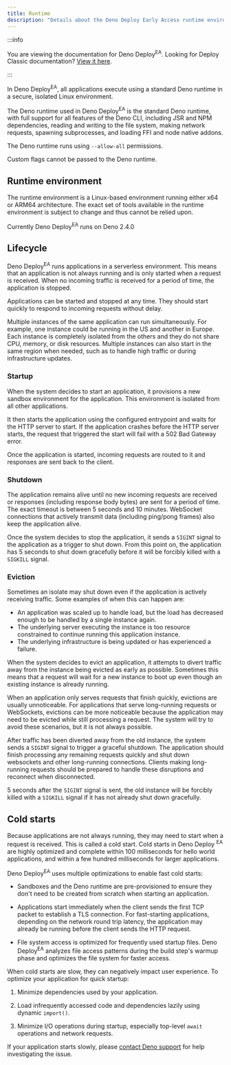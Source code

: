 ```yaml
---
title: Runtime
description: "Details about the Deno Deploy Early Access runtime environment, including application lifecycle, startup, shutdown, and cold start optimization."
---
```


:::info

You are viewing the documentation for Deno Deploy<sup>EA</sup>. Looking for
Deploy Classic documentation? [View it here](/deploy/).

:::

In Deno Deploy<sup>EA</sup>, all applications execute using a standard Deno
runtime in a secure, isolated Linux environment.

The Deno runtime used in Deno Deploy<sup>EA</sup> is the standard Deno runtime,
with full support for all features of the Deno CLI, including JSR and NPM
dependencies, reading and writing to the file system, making network requests,
spawning subprocesses, and loading FFI and node native addons.

The Deno runtime runs using `--allow-all` permissions.

Custom flags cannot be passed to the Deno runtime.

## Runtime environment

The runtime environment is a Linux-based environment running either x64 or ARM64
architecture. The exact set of tools available in the runtime environment is
subject to change and thus cannot be relied upon.

Currently Deno Deploy<sup>EA</sup> runs on Deno 2.4.0

## Lifecycle

Deno Deploy<sup>EA</sup> runs applications in a serverless environment. This
means that an application is not always running and is only started when a
request is received. When no incoming traffic is received for a period of time,
the application is stopped.

Applications can be started and stopped at any time. They should start quickly
to respond to incoming requests without delay.

Multiple instances of the same application can run simultaneously. For example,
one instance could be running in the US and another in Europe. Each instance is
completely isolated from the others and they do not share CPU, memory, or disk
resources. Multiple instances can also start in the same region when needed,
such as to handle high traffic or during infrastructure updates.

### Startup

When the system decides to start an application, it provisions a new sandbox
environment for the application. This environment is isolated from all other
applications.

It then starts the application using the configured entrypoint and waits for the
HTTP server to start. If the application crashes before the HTTP server starts,
the request that triggered the start will fail with a 502 Bad Gateway error.

Once the application is started, incoming requests are routed to it and
responses are sent back to the client.

### Shutdown

The application remains alive until no new incoming requests are received or
responses (including response body bytes) are sent for a period of time. The
exact timeout is between 5 seconds and 10 minutes. WebSocket connections that
actively transmit data (including ping/pong frames) also keep the application
alive.

Once the system decides to stop the application, it sends a `SIGINT` signal to
the application as a trigger to shut down. From this point on, the application
has 5 seconds to shut down gracefully before it will be forcibly killed with a
`SIGKILL` signal.

### Eviction

Sometimes an isolate may shut down even if the application is actively receiving
traffic. Some examples of when this can happen are:

- An application was scaled up to handle load, but the load has decreased enough
  to be handled by a single instance again.
- The underlying server executing the instance is too resource constrained to
  continue running this application instance.
- The underlying infrastructure is being updated or has experienced a failure.

When the system decides to evict an application, it attempts to divert traffic
away from the instance being evicted as early as possible. Sometimes this means
that a request will wait for a new instance to boot up even though an existing
instance is already running.

When an application only serves requests that finish quickly, evictions are
usually unnoticeable. For applications that serve long-running requests or
WebSockets, evictions can be more noticeable because the application may need to
be evicted while still processing a request. The system will try to avoid these
scenarios, but it is not always possible.

After traffic has been diverted away from the old instance, the system sends a
`SIGINT` signal to trigger a graceful shutdown. The application should finish
processing any remaining requests quickly and shut down websockets and other
long-running connections. Clients making long-running requests should be
prepared to handle these disruptions and reconnect when disconnected.

5 seconds after the `SIGINT` signal is sent, the old instance will be forcibly
killed with a `SIGKILL` signal if it has not already shut down gracefully.

## Cold starts

Because applications are not always running, they may need to start when a
request is received. This is called a cold start. Cold starts in Deno Deploy
<sup>EA</sup> are highly optimized and complete within 100 milliseconds for
hello world applications, and within a few hundred milliseconds for larger
applications.

Deno Deploy<sup>EA</sup> uses multiple optimizations to enable fast cold starts:

- Sandboxes and the Deno runtime are pre-provisioned to ensure they don't need
  to be created from scratch when starting an application.

- Applications start immediately when the client sends the first TCP packet to
  establish a TLS connection. For fast-starting applications, depending on the
  network round trip latency, the application may already be running before the
  client sends the HTTP request.

- File system access is optimized for frequently used startup files. Deno
  Deploy<sup>EA</sup> analyzes file access patterns during the build step's
  warmup phase and optimizes the file system for faster access.

When cold starts are slow, they can negatively impact user experience. To
optimize your application for quick startup:

1. Minimize dependencies used by your application.

2. Load infrequently accessed code and dependencies lazily using dynamic
   `import()`.

3. Minimize I/O operations during startup, especially top-level `await`
   operations and network requests.

If your application starts slowly, please [contact Deno support](../support) for
help investigating the issue.
